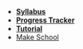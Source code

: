 * **[Syllabus](ReadMe.md)**
* **[Progress Tracker](https://make.sc/cs12-progress)**
* **[Tutorial](https://make.sc/oa-tweet-generator)**
* [Make School](https://www.makeschool.com)
